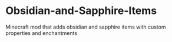 # Obsidian-and-Sapphire-Items
Minecraft mod that adds obsidian and sapphire items with custom properties and enchantments 
